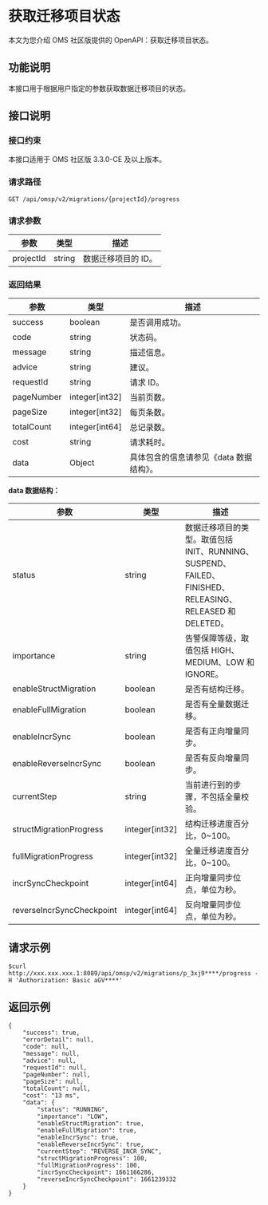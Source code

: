 # 获取迁移项目状态

本文为您介绍 OMS 社区版提供的 OpenAPI：获取迁移项目状态。

## 功能说明

本接口用于根据用户指定的参数获取数据迁移项目的状态。

## 接口说明

### 接口约束

本接口适用于 OMS 社区版 3.3.0-CE 及以上版本。

### 请求路径

`GET /api/omsp/v2/migrations/{projectId}/progress`

### 请求参数

|    参数     |   类型   |     描述      |
|-----------|--------|-------------|
| projectId | string | 数据迁移项目的 ID。 |

### 返回结果

|     参数     |        类型        |           描述           |
|------------|------------------|------------------------|
| success    | boolean          | 是否调用成功。                |
| code       | string           | 状态码。                   |
| message    | string           | 描述信息。                  |
| advice     | string           | 建议。                    |
| requestId  | string           | 请求 ID。                 |
| pageNumber | integer\[int32\] | 当前页数。                  |
| pageSize   | integer\[int32\] | 每页条数。                  |
| totalCount | integer\[int64\] | 总记录数。                  |
| cost       | string           | 请求耗时。                  |
| data       | Object           | 具体包含的信息请参见《data 数据结构》。 |

**data 数据结构：**

|            参数             |        类型        |                                        描述                                         |
|---------------------------|------------------|-----------------------------------------------------------------------------------|
| status                    | string           | 数据迁移项目的类型。取值包括 INIT、RUNNING、SUSPEND、FAILED、FINISHED、RELEASING、RELEASED 和 DELETED。 |
| importance                | string           | 告警保障等级，取值包括 HIGH、MEDIUM、LOW 和 IGNORE。                                             |
| enableStructMigration     | boolean          | 是否有结构迁移。                                                                          |
| enableFullMigration       | boolean          | 是否有全量数据迁移。                                                                        |
| enableIncrSync            | boolean          | 是否有正向增量同步。                                                                        |
| enableReverseIncrSync     | boolean          | 是否有反向增量同步。                                                                        |
| currentStep               | string           | 当前进行到的步骤，不包括全量校验。                                                                 |
| structMigrationProgress   | integer\[int32\] | 结构迁移进度百分比，0\~100。                                                                 |
| fullMigrationProgress     | integer\[int32\] | 全量迁移进度百分比，0\~100。                                                                 |
| incrSyncCheckpoint        | integer\[int64\] | 正向增量同步位点，单位为秒。                                                                    |
| reverseIncrSyncCheckpoint | integer\[int64\] | 反向增量同步位点，单位为秒。                                                                    |

## 请求示例

```shell
$curl http://xxx.xxx.xxx.1:8089/api/omsp/v2/migrations/p_3xj9****/progress -H 'Authorization: Basic aGV****'
```

## 返回示例

```shell
{
    "success": true,
    "errorDetail": null,
    "code": null,
    "message": null,
    "advice": null,
    "requestId": null,
    "pageNumber": null,
    "pageSize": null,
    "totalCount": null,
    "cost": "13 ms",
    "data": {
        "status": "RUNNING",
        "importance": "LOW",
        "enableStructMigration": true,
        "enableFullMigration": true,
        "enableIncrSync": true,
        "enableReverseIncrSync": true,
        "currentStep": "REVERSE_INCR_SYNC",
        "structMigrationProgress": 100,
        "fullMigrationProgress": 100,
        "incrSyncCheckpoint": 1661166286,
        "reverseIncrSyncCheckpoint": 1661239332
    }
}
```
